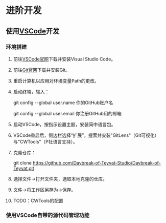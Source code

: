 # 进阶开发

## 使用[VSCode][vscode]开发

### 环境搭建

1. 前往[VSCode官网][vscode]下载并安装Visual Studio Code。
2. 前往[Git官网](https://git-scm.com/download/win/)下载并安装Git。
3. 重启计算机以应用对环境变量Path的更改。
4. 启动终端，输入：

    git config --global user.name 你的GitHub账户名

    git config --global user.email 你注册GitHub用的邮箱
    
5. 启动VSCode，按指示设置主题，安装简中语言包。
6. VSCode重启后，侧边栏选择“扩展”，搜索并安装"GitLens"（Git可视化）与"CWTools"（P社语言支持）。
7. 克隆仓库：
 
    git clone https://github.com/Daybreak-of-Teyvat-Studio/Daybreak-of-Teyvat.git

8. 选择文件->打开文件夹，选取本地克隆的仓库。
9.  文件->将工作区另存为->保存。
10.  TODO：CWTools的配置
### 使用VSCode自带的源代码管理功能

[vscode]: https://code.visualstudio.com/